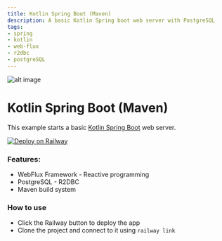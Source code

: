 ```yaml
---
title: Kotlin Spring Boot (Maven)
description: A basic Kotlin Spring boot web server with PostgreSQL
tags:
- spring
- kotlin
- web-flux
- r2dbc
- postgreSQL
---
```


![alt image](https://devicons.railway.app/i/spring.svg)
# Kotlin Spring Boot (Maven)

This example starts a basic [Kotlin Spring Boot](https://spring.io/projects/spring-boot) web server.

[![Deploy on Railway](https://railway.app/button.svg)](https://railway.app/template/d7dHuj?referralCode=eeaXpJ)

### Features:
- WebFlux Framework - Reactive programming
- PostgreSQL - R2DBC
- Maven build system

### How to use
- Click the Railway button to deploy the app
- Clone the project and connect to it using `railway link`
